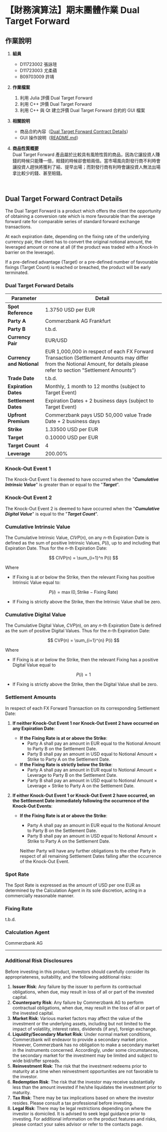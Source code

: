 # 【財務演算法】期末團體作業 Dual Target Forward

## 作業說明

1. **組員**
   - D11723002 張詠瑄
   - D11723003 尤柔蘋
   - B09703009 許靖

2. **作業檔案**
   1. 利用 Julia 評價 Dual Target Forward
   2. 利用 C++ 評價 Dual Target Forward
   3. 利用 C++ 與 Qt 建立評價 Dual Target Forward 合約的 GUI 檔案

3. **相關說明**
   - 商品合約內容（[Dual Target Forward Contract Details](https://github.com/appleyou1995/Dual-Target-Forward/edit/main/README.md#dual-target-forward-contract-details)）
   - GUI 操作說明（[README.md](https://github.com/appleyou1995/Dual-Target-Forward/blob/main/Qt/README.md)）

4. **商品性質概要**  <br>
Dual Target Forward 產品屬於比較具有風險性質的商品，因為它讓投資人賺錢的時候只能賺一倍，賠錢的時候卻會賠兩倍。當市場風向對發行商不利時會讓投資人趕快將獲利了結、提早出場；而對發行商有利時會讓投資人無法出場拿比較少的錢、甚至賠錢。

<br>

## Dual Target Forward Contract Details

The Dual Target Forward is a product which offers the client the opportunity of obtaining a conversion rate which is more favourable than the average forward rate for comparable series of standard forward exchange transactions. 

At each expiration date, depending on the fixing rate of the underlying currency pair, the client has to convert the original notional amount, the leveraged amount or none at all (if the product was traded with a Knock-In barrier on the leverage). 

If a pre-defined advantage (Target) or a pre-defined number of favourable fixings (Target Count) is reached or breached, the product will be early terminated.


### Dual Target Forward Details

| **Parameter**             | **Detail**                                                                                       |
|---------------------------|--------------------------------------------------------------------------------------------------|
| **Spot Reference**        | 1.3750 USD per EUR                                                                               |
| **Party A**               | Commerzbank AG Frankfurt                                                                         |
| **Party B**               | t.b.d.                                                                                           |
| **Currency Pair**         | EUR/USD                                                                                          |
| **Currency and Notional** | EUR 1,000,000 in respect of each FX Forward Transaction (Settlement Amounts may differ from the Notional Amount, for details please refer to section "Settlement Amounts") |
| **Trade Date**            | t.b.d.                                                                                           |
| **Expiration Dates**      | Monthly, 1 month to 12 months (subject to Target Event)                                          |
| **Settlement Dates**      | Expiration Dates + 2 business days (subject to Target Event)                                     |
| **Upfront Premium**       | Commerzbank pays USD 50,000 value Trade Date + 2 business days                                   |
| **Strike**                | 1.33500 USD per EUR                                                                              |
| **Target**                | 0.10000 USD per EUR                                                                              |
| **Target Count**          | 4                                                                                                |
| **Leverage**              | 200.00%                                                                                          |


### Knock-Out Event 1

The Knock-Out Event 1 is deemed to have occurred when the "**_Cumulative Intrinsic Value_**" is greater than or equal to the "**_Target_**".


### Knock-Out Event 2

The Knock-Out Event 2 is deemed to have occurred when the "**_Cumulative Digital Value_**" is equal to the "**_Target Count_**".


### Cumulative Intrinsic Value

The Cumulative Intrinsic Value, $CIVP(n)$, on any $n$-th Expiration Date is defined as the sum of positive Intrinsic Values, $P(i)$, up to and including that Expiration Date. Thus for the $n$-th Expiration Date:

$$
CIVP(n) = \sum_{i=1}^n P(i)
$$


Where

- If Fixing is at or below the Strike, then the relevant Fixing has positive Intrinsic Value equal to:

$$
P(i) = \max(0, \text{Strike} - \text{Fixing Rate})
$$

- If Fixing is strictly above the Strike, then the Intrinsic Value shall be zero.

### Cumulative Digital Value

The Cumulative Digital Value, $CVP(n)$, on any $n$-th Expiration Date is defined as the sum of positive Digital Values. Thus for the $n$-th Expiration Date:

$$
CVP(n) = \sum_{i=1}^{n} P(i)
$$

Where

- If Fixing is at or below the Strike, then the relevant Fixing has a positive Digital Value equal to

$$ P(i)=1 $$

- If Fixing is strictly above the Strike, then the Digital Value shall be zero.

### Settlement Amounts

In respect of each FX Forward Transaction on its corresponding Settlement Date:

1. **If neither Knock-Out Event 1 nor Knock-Out Event 2 have occurred on any Expiration Date**:
   - **If the Fixing Rate is at or above the Strike**:
     - Party A shall pay an amount in EUR equal to the Notional Amount to Party B on the Settlement Date.
     - Party B shall pay an amount in USD equal to Notional Amount × Strike to Party A on the Settlement Date.
   - **If the Fixing Rate is strictly below the Strike**:
     - Party A shall pay an amount in EUR equal to Notional Amount × Leverage to Party B on the Settlement Date.
     - Party B shall pay an amount in USD equal to Notional Amount × Leverage × Strike to Party A on the Settlement Date.

2. **If either Knock-Out Event 1 or Knock-Out Event 2 have occurred, on the Settlement Date immediately following the occurrence of the Knock-Out Events**:
   - **If the Fixing Rate is at or above the Strike**:
     - Party A shall pay an amount in EUR equal to the Notional Amount to Party B on the Settlement Date.
     - Party B shall pay an amount in USD equal to Notional Amount × Strike to Party A on the Settlement Date.
     
     Neither Party will have any further obligations to the other Party in respect of all remaining Settlement Dates falling after the occurrence of the Knock-Out Event.

### Spot Rate

The Spot Rate is expressed as the amount of USD per one EUR as determined by the Calculation Agent in its sole discretion, acting in a commercially reasonable manner.

### Fixing Rate

t.b.d.

### Calculation Agent

Commerzbank AG

---

### Additional Risk Disclosures

Before investing in this product, investors should carefully consider its appropriateness, suitability, and the following additional risks:
1. **Issuer Risk**: Any failure by the issuer to perform its contractual obligations, when due, may result in loss of all or part of the invested capital.
2. **Counterparty Risk**: Any failure by Commerzbank AG to perform contractual obligations, when due, may result in the loss of all or part of the invested capital.
3. **Market Risk**: Various market factors may affect the value of the investment or the underlying assets, including but not limited to the impact of volatility, interest rates, dividends (if any), foreign exchange.
4. **Liquidity/Secondary Market Risk**: Under normal market conditions, Commerzbank will endeavor to provide a secondary market price. However, Commerzbank has no obligation to make a secondary market in the instruments concerned. Accordingly, under some circumstances, the secondary market for the investment may be limited and subject to wide bid/offer spreads.
5. **Reinvestment Risk**: The risk that the investment redeems prior to maturity at a time when reinvestment opportunities are not favorable to the investor.
6. **Redemption Risk**: The risk that the investor may receive substantially less than the amount invested if he/she liquidates the investment prior to maturity.
7. **Tax Risk**: There may be tax implications based on where the investor resides. Please consult a tax professional before investing.
8. **Legal Risk**: There may be legal restrictions depending on where the investor is domiciled. It is advised to seek legal guidance prior to investing. For additional information on the product features and risks, please contact your sales advisor or refer to the contacts page.
